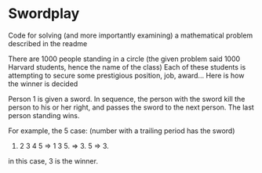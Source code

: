 # Swordplay
Code for solving (and more importantly examining) a mathematical problem described in the readme


There are 1000 people standing in a circle (the given problem said 1000 Harvard students, hence the name of the class)
Each of these students is attempting to secure some prestigious position, job, award...
Here is how the winner is decided

Person 1 is given a sword.
In sequence, the person with the sword kill the person to his or her right, and passes the sword to the next person.
The last person standing wins.

For example, the 5 case:
(number with a trailing period has the sword)

1. 2 3 4 5 => 1 3 5. => 3. 5 => 3.
   
in this case, 3 is the winner.
